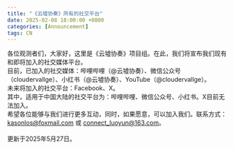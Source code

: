 ```yaml
---
title: "《云墟协奏》所有的社交平台"
date: 2025-02-08 18:00:00 +0800
categories: [Announcement]
tags: CN
---
```

各位观测者们，大家好，这里是《云墟协奏》项目组。在此，我们将宣布我们现有和即将加入的社交媒体平台。<br/>
目前，已加入的社交媒体：哔哩哔哩（@云墟协奏）、微信公众号（cloudervallge）、小红书（@云墟协奏）、YouTube（@cloudervallge）。<br/>
未来将加入的社交平台：Facebook、X。<br/>
其中，适用于中国大陆的社交平台为：哔哩哔哩、微信公众号、小红书。X目前无法加入。<br/>
希望各位能够与我们进行更多互动，同时，如果愿意，可以加入我们。联系方式：kasonlos@foxmail.com 或 connect_luoyun@163.com。<br/>
<br/>
更新于2025年5月27日。<br/>

